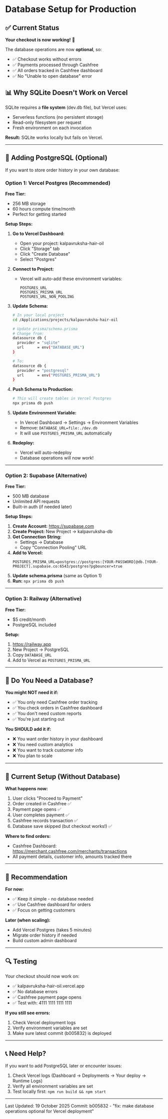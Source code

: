 # Database Setup for Production

## ✅ Current Status

**Your checkout is now working!** 🎉

The database operations are now **optional**, so:
- ✅ Checkout works without errors
- ✅ Payments processed through Cashfree
- ✅ All orders tracked in Cashfree dashboard
- ✅ No "Unable to open database" error

## 📊 Why SQLite Doesn't Work on Vercel

SQLite requires a **file system** (dev.db file), but Vercel uses:
- Serverless functions (no persistent storage)
- Read-only filesystem per request
- Fresh environment on each invocation

**Result:** SQLite works locally but fails on Vercel.

---

## 🔧 Adding PostgreSQL (Optional)

If you want to store order history in your own database:

### Option 1: Vercel Postgres (Recommended)

**Free Tier:**
- 256 MB storage
- 60 hours compute time/month
- Perfect for getting started

**Setup Steps:**

1. **Go to Vercel Dashboard:**
   - Open your project: kalpavruksha-hair-oil
   - Click "Storage" tab
   - Click "Create Database"
   - Select "Postgres"

2. **Connect to Project:**
   - Vercel will auto-add these environment variables:
     ```
     POSTGRES_URL
     POSTGRES_PRISMA_URL
     POSTGRES_URL_NON_POOLING
     ```

3. **Update Schema:**
   ```bash
   # In your local project
   cd /Applications/projects/kalpavruksha-hair-oil
   
   # Update prisma/schema.prisma
   # Change from:
   datasource db {
     provider = "sqlite"
     url      = env("DATABASE_URL")
   }
   
   # To:
   datasource db {
     provider = "postgresql"
     url      = env("POSTGRES_PRISMA_URL")
   }
   ```

4. **Push Schema to Production:**
   ```bash
   # This will create tables in Vercel Postgres
   npx prisma db push
   ```

5. **Update Environment Variable:**
   - In Vercel Dashboard → Settings → Environment Variables
   - Remove: `DATABASE_URL=file:./dev.db`
   - It will use `POSTGRES_PRISMA_URL` automatically

6. **Redeploy:**
   - Vercel will auto-redeploy
   - Database operations will now work!

---

### Option 2: Supabase (Alternative)

**Free Tier:**
- 500 MB database
- Unlimited API requests
- Built-in auth (if needed later)

**Setup Steps:**

1. **Create Account:** https://supabase.com
2. **Create Project:** New Project → kalpavruksha-db
3. **Get Connection String:**
   - Settings → Database
   - Copy "Connection Pooling" URL
4. **Add to Vercel:**
   ```
   POSTGRES_PRISMA_URL=postgres://postgres:[YOUR-PASSWORD]@db.[YOUR-PROJECT].supabase.co:6543/postgres?pgbouncer=true
   ```
5. **Update schema.prisma** (same as Option 1)
6. **Run:** `npx prisma db push`

---

### Option 3: Railway (Alternative)

**Free Tier:**
- $5 credit/month
- PostgreSQL included

**Setup:**
1. https://railway.app
2. New Project → PostgreSQL
3. Copy `DATABASE_URL`
4. Add to Vercel as `POSTGRES_PRISMA_URL`

---

## 🎯 Do You Need a Database?

**You might NOT need it if:**
- ✅ You only need Cashfree order tracking
- ✅ You check orders in Cashfree dashboard
- ✅ You don't need custom reports
- ✅ You're just starting out

**You SHOULD add it if:**
- ❌ You want order history in your dashboard
- ❌ You need custom analytics
- ❌ You want to track customer info
- ❌ You plan to scale

---

## 📝 Current Setup (Without Database)

**What happens now:**
1. User clicks "Proceed to Payment"
2. Order created in Cashfree ✅
3. Payment page opens ✅
4. User completes payment ✅
5. Cashfree records transaction ✅
6. Database save skipped (but checkout works!) ✅

**Where to find orders:**
- Cashfree Dashboard: https://merchant.cashfree.com/merchants/transactions
- All payment details, customer info, amounts tracked there

---

## 🚀 Recommendation

**For now:** 
- ✅ Keep it simple - no database needed
- ✅ Use Cashfree dashboard for orders
- ✅ Focus on getting customers

**Later (when scaling):**
- Add Vercel Postgres (takes 5 minutes)
- Migrate order history if needed
- Build custom admin dashboard

---

## 🔍 Testing

Your checkout should now work on:
- ✅ kalpavruksha-hair-oil.vercel.app
- ✅ No database errors
- ✅ Cashfree payment page opens
- ✅ Test with: 4111 1111 1111 1111

**If you still see errors:**
1. Check Vercel deployment logs
2. Verify environment variables are set
3. Make sure latest commit (b005832) is deployed

---

## 📞 Need Help?

If you want to add PostgreSQL later or encounter issues:
1. Check Vercel logs (Dashboard → Deployments → Your deploy → Runtime Logs)
2. Verify all environment variables are set
3. Test locally first: `npm run build && npm start`

---

Last Updated: 19 October 2025
Commit: b005832 - "fix: make database operations optional for Vercel deployment"
